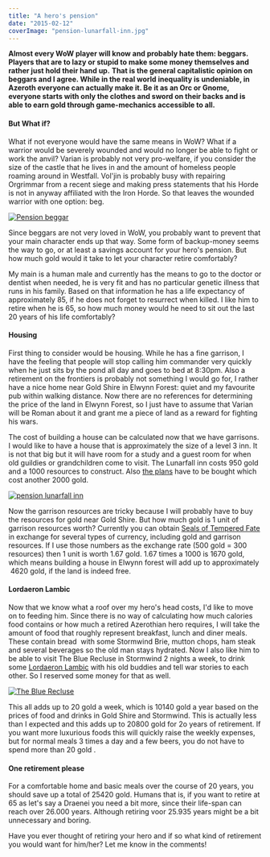 ```yaml
---
title: "A hero's pension"
date: "2015-02-12"
coverImage: "pension-lunarfall-inn.jpg"
---
```


**Almost every WoW player will know and probably hate them: beggars. Players that are to lazy or stupid to make some money themselves and rather just hold their hand up.** **That is the general capitalistic opinion on beggars and I agree. While in the real world inequality is undeniable, in Azeroth everyone can actually make it. Be it as an Orc or Gnome, everyone starts with only the clothes and sword on their backs and is able to earn gold through game-mechanics accessible to all.**

#### **But What if?**

What if not everyone would have the same means in WoW? What if a warrior would be severely wounded and would no longer be able to fight or work the anvil? Varian is probably not very pro-welfare, if you consider the size of the castle that he lives in and the amount of homeless people roaming around in Westfall. Vol'jin is probably busy with repairing Orgrimmar from a recent siege and making press statements that his Horde is not in anyway affiliated with the Iron Horde. So that leaves the wounded warrior with one option: beg.

[![Pension beggar](images/Pension-beggar.jpg)](http://www.legenddiaries.com/wp-content/uploads/2015/02/Pension-beggar.jpg)

Since beggars are not very loved in WoW, you probably want to prevent that your main character ends up that way. Some form of backup-money seems the way to go, or at least a savings account for your hero's pension. But how much gold would it take to let your character retire comfortably?

My main is a human male and currently has the means to go to the doctor or dentist when needed, he is very fit and has no particular genetic illness that runs in his family. Based on that information he has a life expectancy of approximately 85, if he does not forget to resurrect when killed. I like him to retire when he is 65, so how much money would he need to sit out the last 20 years of his life comfortably?

#### **Housing**

First thing to consider would be housing. While he has a fine garrison, I have the feeling that people will stop calling him commander very quickly when he just sits by the pond all day and goes to bed at 8:30pm. Also a retirement on the frontiers is probably not something I would go for, I rather have a nice home near Gold Shire in Elwynn Forest: quiet and my favourite pub within walking distance. Now there are no references for determining the price of the land in Elwynn Forest, so I just have to assume that Varian will be Roman about it and grant me a piece of land as a reward for fighting his wars.

The cost of building a house can be calculated now that we have garrisons. I would like to have a house that is approximately the size of a level 3 inn. It is not that big but it will have room for a study and a guest room for when old guildies or grandchildren come to visit. The Lunarfall inn costs 950 gold and a 1000 resources to construct. Also [the plans](http://www.wowhead.com/building=35/lunarfall-inn) have to be bought which cost another 2000 gold.

[![pension lunarfall inn](images/pension-lunarfall-inn.jpg)](http://www.legenddiaries.com/wp-content/uploads/2015/02/pension-lunarfall-inn.jpg)

Now the garrison resources are tricky because I will probably have to buy the resources for gold near Gold Shire. But how much gold is 1 unit of garrison resources worth? Currently you can obtain [Seals of Tempered Fate](http://www.wowhead.com/currency=994) in exchange for several types of currency, including gold and garrison resources. If I use those numbers as the exchange rate (500 gold = 300 resources) then 1 unit is worth 1.67 gold. 1.67 times a 1000 is 1670 gold, which means building a house in Elwynn forest will add up to approximately  4620 gold, if the land is indeed free.

#### Lordaeron Lambic

Now that we know what a roof over my hero's head costs, I'd like to move on to feeding him. Since there is no way of calculating how much calories food contains or how much a retired Azerothian hero requires, I will take the amount of food that roughly represent breakfast, lunch and diner meals. These contain bread  with some Stormwind Brie, mutton chops, ham steak and several beverages so the old man stays hydrated. Now I also like him to be able to visit The Blue Recluse in Stormwind 2 nights a week, to drink some [Lordaeron Lambic](http://www.wowhead.com/item=82343/lordaeron-lambic#comments) with his old buddies and tell war stories to each other. So I reserved some money for that as well.

[![The Blue Recluse](images/The-Blue-Recluse.jpg)](http://www.legenddiaries.com/wp-content/uploads/2015/02/The-Blue-Recluse.jpg)

This all adds up to 20 gold a week, which is 10140 gold a year based on the prices of food and drinks in Gold Shire and Stormwind. This is actually less than I expected and this adds up to 20800 gold for 2o years of retirement. If you want more luxurious foods this will quickly raise the weekly expenses, but for normal meals 3 times a day and a few beers, you do not have to spend more than 20 gold .

#### One retirement please

For a comfortable home and basic meals over the course of 20 years, you should save up a total of 25420 gold. Humans that is, if you want to retire at 65 as let's say a Draenei you need a bit more, since their life-span can reach over 26.000 years. Although retiring voor 25.935 years might be a bit unnecessary and boring.

Have you ever thought of retiring your hero and if so what kind of retirement you would want for him/her? Let me know in the comments!
